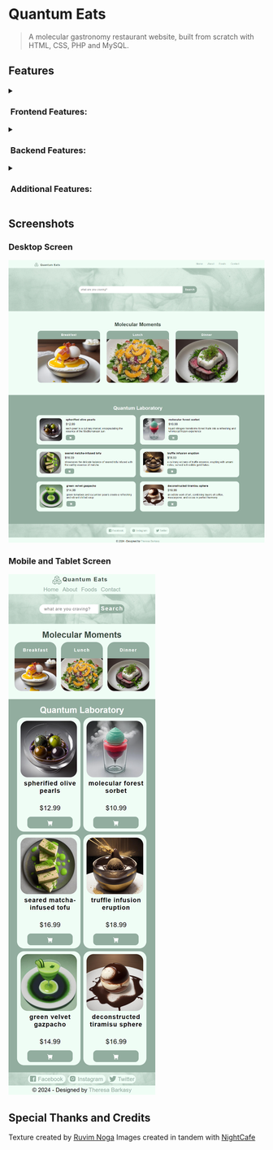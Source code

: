 # Quantum Eats
> A molecular gastronomy restaurant website, built from scratch with HTML, CSS, PHP and MySQL.

## Features
<details>
<summary><h3>&nbsp;Frontend Features:</h3></summary>
<br>
<p><b>Interactive Menu:</b> Explore a curated menu of molecular gastronomy dishes, each with detailed descriptions and images.</p>
<p><b>Order Placement:</b> Easily navigate through the menu to select and place orders for your desired dishes.</p>
<p><b>Dynamic Navigation:</b> Seamless navigation between different food items, categories, and sections of the website.</p>
</details>

<details>
<summary><h3>&nbsp;Backend Features:</h3></summary>
<br>
  <p><b>Admin Management:</b> Add and delete admin users to manage website operations securely.</p>
  <p><b>Order Management:</b> View, manage, and track orders placed by customers in real time.
Update order statuses to keep customers informed about their order progress.</p>
  <p><b>Menu Management:</b> Add, update, and delete menu items with ease, allowing for flexibility in showcasing culinary creations. Organize menu items into categories for better navigation and presentation.</p>
  <p><b>Authentication:</b> Secure login system for admin users to access backend functionalities and perform administrative tasks.</p>
</details>

<details>
<summary><h3>&nbsp;Additional Features:</h3></summary>
<br>
  <p><b>Data Persistence:</b> Utilize databases to store and retrieve information about menu items, orders, and admin users for seamless data management.</p>
  <p><b>User-Friendly Interface:</b> Intuitive and responsive user interface design for both frontend and backend, ensuring a pleasant browsing and administrative experience.</p>
  <p><b>Customization Options:</b> Tailor the website's appearance and functionality according to your restaurant's branding and requirements.</p>
  <p><b>Security Measures:</b> Implement security measures to protect sensitive information and prevent unauthorized access to administrative features.</p>
  <p><b>Scalability:</b> Designed with scalability in mind, allowing for future enhancements and expansions as your restaurant grows.</p>
</details>


## Screenshots
### Desktop Screen
![Homepage Desktop](screenshots/quantum-eats-desktop-homepage.png)
### Mobile and Tablet Screen
![Homepage Mobile](screenshots/quantum-eats-mobile-homepage.png)

## Special Thanks and Credits
<!-- Search Background -->
Texture created by [Ruvim Noga](https://unsplash.com/photos/blue-red-and-black-smoke-digital-wallpaper-pazM9TQJ2Ck)
Images created in tandem with [NightCafe](https://creator.nightcafe.studio/studio?gad_source=1&gclid=Cj0KCQiAkeSsBhDUARIsAK3tiefTHhVQ8K37DRBvgTOkNnGutCEnVwfhuzfUbjuPM8Z5NQLk45NXoosaAozNEALw_wcB)
  
  <!-- 
  Front End
  http://localhost/Quantum-Eats/index.html
  Back End
  http://localhost/Quantum-Eats/admin/ 
   -->
